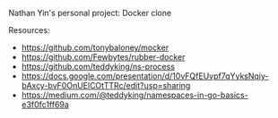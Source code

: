 Nathan Yin's personal project: Docker clone

Resources:
- https://github.com/tonybaloney/mocker
- https://github.com/Fewbytes/rubber-docker
- https://github.com/teddyking/ns-process
- https://docs.google.com/presentation/d/10vFQfEUvpf7qYyksNqiy-bAxcy-bvF0OnUElCOtTTRc/edit?usp=sharing
- https://medium.com/@teddyking/namespaces-in-go-basics-e3f0fc1ff69a
